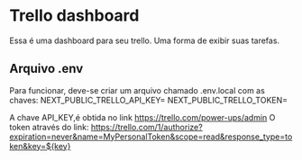 
# Trello dashboard

Essa é uma dashboard para seu trello. Uma forma de exibir suas tarefas.

## Arquivo .env
Para funcionar, deve-se criar um arquivo chamado .env.local com as chaves:
NEXT_PUBLIC_TRELLO_API_KEY=
NEXT_PUBLIC_TRELLO_TOKEN=



A chave API_KEY,é obtida no link https://trello.com/power-ups/admin
O token através do link: https://trello.com/1/authorize?expiration=never&name=MyPersonalToken&scope=read&response_type=token&key=${key}
